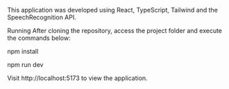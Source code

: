 This application was developed using React, TypeScript, Tailwind and the SpeechRecognition API.

Running
After cloning the repository, access the project folder and execute the commands below:
<p>npm install</p>
<p>npm run dev</p>
Visit http://localhost:5173 to view the application.

